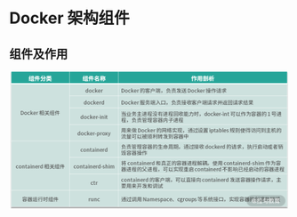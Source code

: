 # Docker 架构组件

## 组件及作用

<img src="./images/Docker组件及作用.png" alt="组件及作用" width="600" height="250" />  